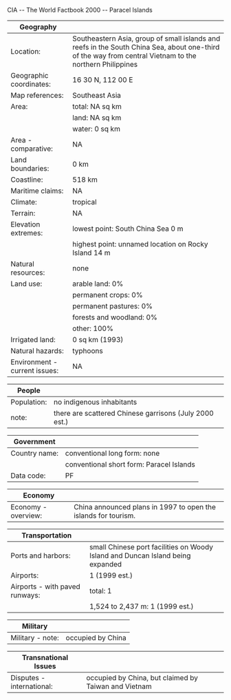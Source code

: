 CIA -- The World Factbook 2000 -- Paracel Islands

| Geography |   |
| --- | --- |
| Location: | Southeastern Asia, group of small islands and reefs in the South China Sea, about one-third of the way from central Vietnam to the northern Philippines |
| Geographic coordinates: | 16 30 N, 112 00 E |
| Map references: | Southeast Asia |
| Area: | total: NA sq km |
|  | land: NA sq km |
|  | water: 0 sq km |
| Area - comparative: | NA |
| Land boundaries: | 0 km |
| Coastline: | 518 km |
| Maritime claims: | NA |
| Climate: | tropical |
| Terrain: | NA |
| Elevation extremes: | lowest point: South China Sea 0 m |
|  | highest point: unnamed location on Rocky Island 14 m |
| Natural resources: | none |
| Land use: | arable land: 0% |
|  | permanent crops: 0% |
|  | permanent pastures: 0% |
|  | forests and woodland: 0% |
|  | other: 100% |
| Irrigated land: | 0 sq km (1993) |
| Natural hazards: | typhoons |
| Environment - current issues: | NA |

| People |   |
| --- | --- |
| Population: | no indigenous inhabitants |
| note: | there are scattered Chinese garrisons (July 2000 est.) |

| Government |   |
| --- | --- |
| Country name: | conventional long form: none |
|  | conventional short form: Paracel Islands |
| Data code: | PF |

| Economy |   |
| --- | --- |
| Economy - overview: | China announced plans in 1997 to open the islands for tourism. |

| Transportation |   |
| --- | --- |
| Ports and harbors: | small Chinese port facilities on Woody Island and Duncan Island being expanded |
| Airports: | 1 (1999 est.) |
| Airports - with paved runways: | total: 1 |
|  | 1,524 to 2,437 m: 1 (1999 est.) |

| Military |   |
| --- | --- |
| Military - note: | occupied by China |

| Transnational Issues |   |
| --- | --- |
| Disputes - international: | occupied by China, but claimed by Taiwan and Vietnam |
